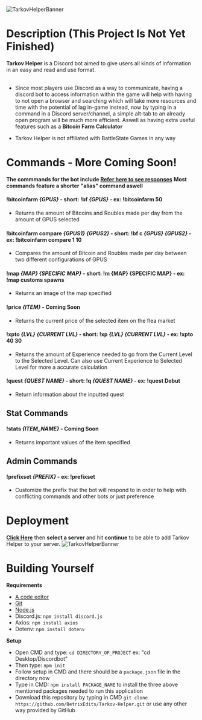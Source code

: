 ![TarkovHelperBanner](https://raw.githubusercontent.com/BetrixEdits/Tarkov-Helper/master/Assets/Media/Banner3000x1000.png?token=AMYPLRDPOYU7KCU3PFKQI3C77JL3W)

# Description (This Project Is Not Yet Finished)
**Tarkov Helper** is a Discord bot aimed to give users all kinds of information in an easy and read and use format. <br /> <br />
 - Since most players use Discord as a way to communicate, having a discord bot to access information within the game will help with having to not open a browser and searching which will take more resources and time with the potential of lag in-game instead, now by typing in a command in a Discord server/channel, a simple alt-tab to an already open program will be much more efficient. Aswell as having extra useful features such as a **Bitcoin Farm Calculator**
 
 - Tarkov Helper is not affiliated with BattleState Games in any way 
 
 # Commands - More Coming Soon!
 **The commmands for the bot include [Refer here to see responses](https://github.com/BetrixEdits/Tarkov-Helper/tree/master/Assets/Reponses)**
 **Most commands feature a shorter "alias" command aswell**
 #### !bitcoinfarm *{GPUS}* - **short:** !bf *{GPUS}* - **ex:** !bitcoinfarm 50
 - Returns the amount of Bitcoins and Roubles made per day from the amount of GPUS selected
 #### !bitcoinfarm compare *{GPUS1} {GPUS2}* - **short:** !bf c *{GPUS} {GPUS2}* - **ex:** !bitcoinfarm compare 1 10
 - Compares the amount of Bitcoin and Roubles made per day between two different configurations of GPUS
 #### !map *{MAP} {SPECIFIC MAP}* - **short:** !m  {MAP} {SPECIFIC MAP} - **ex:** !map customs spawns
 - Returns an image of the map specified
 #### !price *{ITEM}* - Coming Soon
 - Returns the current price of the selected item on the flea market
 #### !xpto *{LVL} {CURRENT LVL}* - **short:** !xp *{LVL} {CURRENT LVL}* - **ex:** !xpto 40 30
 - Returns the amount of Experience needed to go from the Current Level to the Selected Level. Can also use Current Experience to Selected Level for more a accurate calculation
 #### !quest *{QUEST NAME}* - **short:** !q *{QUEST NAME}* - **ex:** !quest Debut
 - Return information about the inputted quest
 
 ## Stat Commands
 #### !stats *{ITEM_NAME}* - Coming Soon
 - Returns important values of the item specified
 
 ## Admin Commands
 #### !prefixset *{PREFIX}* - **ex:** !prefixset #
 - Customize the prefix that the bot will respond to in order to help with conflicting commands and other bots or just preference

# Deployment
[**Click Here**](https://discord.com/oauth2/authorize?client_id=797600238449590334&scope=bot&permissions=511040) then **select a server** and hit **continue** to be able to add Tarkov Helper to your server.
![TarkovHelperBanner](https://github.com/BetrixEdits/Tarkov-Helper/blob/master/Assets/Media/DiscordBotConnection.png?raw=true)

# Building Yourself

**Requirements**
- [A code editor](https://code.visualstudio.com/download)
- [Git](https://git-scm.com/downloads)
- [Node.js](https://nodejs.org/en/) 
- Discord.js: ```npm install discord.js```
- Axios: ```npm install axios```
- Dotenv: ```npm install dotenv```

**Setup**
- Open CMD and type: ```cd DIRECTORY_OF_PROJECT``` ex: "cd Desktop/Discordbot"
- Then type: ```npm init```
- Follow setup in CMD and there should be a ```package.json``` file in the directory now
- Type in CMD: ```npm install PACKAGE_NAME``` to install the three above mentioned packages needed to run this application
- Download this repository by typing in CMD ```git clone https://github.com/BetrixEdits/Tarkov-Helper.git``` or use any other way provided by GitHub
